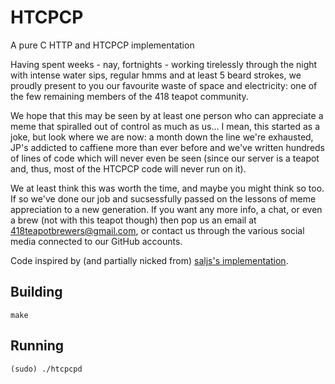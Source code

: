 # HTCPCP
 A pure C HTTP and HTCPCP implementation
 
Having spent weeks - nay, fortnights - working tirelessly through the night with intense water sips, regular hmms and at least 5 beard strokes, we proudly present to you our favourite waste of space and electricity: one of the few remaining members of the 418 teapot community.

We hope that this may be seen by at least one person who can appreciate a meme that spiralled out of control as much as us... I mean, this started as a joke, but look where we are now:
a month down the line we're exhausted, JP's addicted to caffiene more than ever before and we've written hundreds of lines of code which will never even be seen (since our server is a teapot and, thus, most of the HTCPCP code will never run on it).

We at least think this was worth the time, and maybe you might think so too. If so we've done our job and sucsessfully passed on the lessons of meme appreciation to a new generation.
If you want any more info, a chat, or even a brew (not with this teapot though) then pop us an email at [418teapotbrewers@gmail.com](mailto:418teapotbrewers@gmail.com), or contact us through the various social media connected to our GitHub accounts.

Code inspired by (and partially nicked from) [saljs's implementation](https://github.com/saljs/htcpcp).

## Building
`make`

## Running
`(sudo) ./htcpcpd`